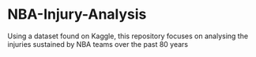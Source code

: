# NBA-Injury-Analysis
Using a dataset found on Kaggle, this repository focuses on analysing the injuries sustained by NBA teams over the past 80 years
